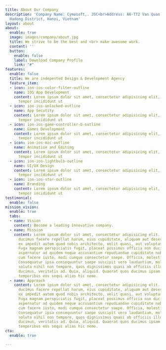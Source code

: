 ```yaml
---
title: About Our Company
description: 'Company Name: Cymosoft,. JSC<br>Address: A6-TT2 Van Quan Urban Area,
  Hadong District, Hanoi, Vietnam'
layout: about
about:
  enable: true
  image: images/company/about.jpg
  title: We strive to be the best and <br> make awesome work.
  content: ''
  button:
    enable: false
    label: Download Company Profile
    link: "#"
features:
  enable: false
  title: We are indepented Design & Development Agency
  feature_item:
  - icon: ion-ios-color-filter-outline
    name: IOS App Development
    content: Lorem ipsum dolor sit amet, consectetur adipisicing elit, sed do eiusmod
      tempor incididunt ut
  - icon: ion-ios-unlocked-outline
    name: App Secutity
    content: Lorem ipsum dolor sit amet, consectetur adipisicing elit, sed do eiusmod
      tempor incididunt ut
  - icon: ion-ios-game-controller-b-outline
    name: Games Development
    content: Lorem ipsum dolor sit amet, consectetur adipisicing elit, sed do eiusmod
      tempor incididunt ut
  - icon: ion-ios-mic-outline
    name: Animation and Editing
    content: Lorem ipsum dolor sit amet, consectetur adipisicing elit, sed do eiusmod
      tempor incididunt ut
  - icon: ion-ios-lightbulb-outline
    name: UI/UX Design
    content: Lorem ipsum dolor sit amet, consectetur adipisicing elit, sed do eiusmod
      tempor incididunt ut
  - icon: ion-ios-star-outline
    name: Branding
    content: Lorem ipsum dolor sit amet, consectetur adipisicing elit, sed do eiusmod
      tempor incididunt ut
testimonial:
  enable: false
mission_vision:
  enable: true
  tabs:
  - name: Vision
    content: Become a leading innovative company.
  - name: Mission
    content: Lorem ipsum dolor sit amet, consectetur adipisicing elit. Inventore nobis
      ducimus facere repellat harum, eius cupiditate, aliquam aut deserunt. Nemo illo
      ex impedit autem quod nobis architecto, velit quasi, aut voluptas porro natus.
      Fuga magnam perspiciatis fugit, placeat possimus officia non ducimus voluptatum
      aspernatur ad quidem neque accusantium repudiandae cupiditate nobis corporis,
      cum facere iusto, modi cumque consectetur saepe. Officia, molestiae tempore!
      Consequatur ipsa consequuntur saepe suscipit vero laudantium, mollitia, quaerat
      soluta nihil non tempore, quos dignissimos quasi ab officiis illum numquam quibusdam
      ducimus, veritatis ad. Quia, aliquid. Quaerat quos ducimus ipsam amet minus
      temporibus eos sequi alias hic nemo.
  - name: Approach
    content: Lorem ipsum dolor sit amet, consectetur adipisicing elit. Inventore nobis
      ducimus facere repellat harum, eius cupiditate, aliquam aut deserunt. Nemo illo
      ex impedit autem quod nobis architecto, velit quasi, aut voluptas porro natus.
      Fuga magnam perspiciatis fugit, placeat possimus officia non ducimus voluptatum
      aspernatur ad quidem neque accusantium repudiandae cupiditate nobis corporis,
      cum facere iusto, modi cumque consectetur saepe. Officia, molestiae tempore!
      Consequatur ipsa consequuntur saepe suscipit vero laudantium, mollitia, quaerat
      soluta nihil non tempore, quos dignissimos quasi ab officiis illum numquam quibusdam
      ducimus, veritatis ad. Quia, aliquid. Quaerat quos ducimus ipsam amet minus
      temporibus eos sequi alias hic nemo.
cta:
  enable: true

---
```

